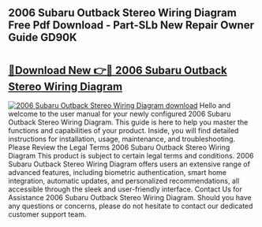 ## 2006 Subaru Outback Stereo Wiring Diagram Free Pdf Download - Part-SLb New Repair Owner Guide GD90K

# <h2><a href="http://dftsth.blite.top/?on=2006+Subaru+Outback+Stereo+Wiring+Diagram">🔗Download New 👉🔴 2006 Subaru Outback Stereo Wiring Diagram</a></h2>

[![2006 Subaru Outback Stereo Wiring Diagram download](https://i.imgur.com/lujVjoI.png)](http://dftsth.blite.top/?on=2006+Subaru+Outback+Stereo+Wiring+Diagram)
Hello and welcome to the user manual for your newly configured 2006 Subaru Outback Stereo Wiring Diagram. This guide is here to help you master the functions and capabilities of your product. Inside, you will find detailed instructions for installation, usage, maintenance, and troubleshooting. Please Review the Legal Terms 2006 Subaru Outback Stereo Wiring Diagram This product is subject to certain legal terms and conditions. 2006 Subaru Outback Stereo Wiring Diagram offers users an extensive range of advanced features, including biometric authentication, smart home integration, automatic updates, and personalized recommendations, all accessible through the sleek and user-friendly interface. Contact Us for Assistance 2006 Subaru Outback Stereo Wiring Diagram. Should you have any questions or concerns, please do not hesitate to contact our dedicated customer support team.
